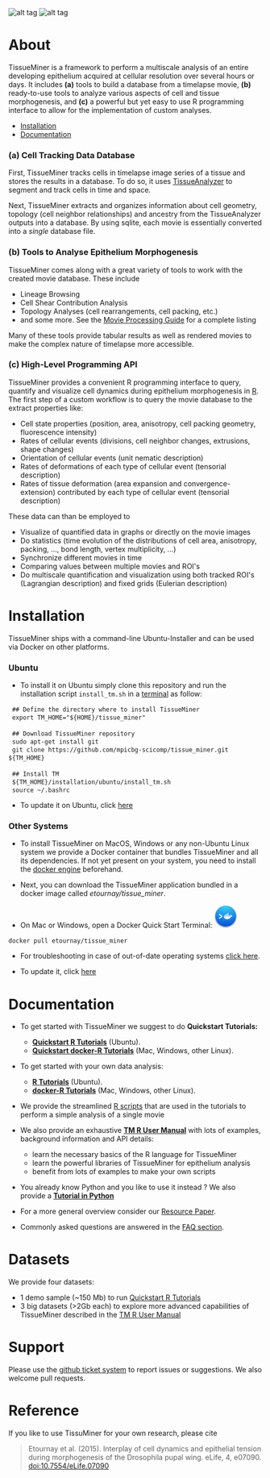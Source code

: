 

![alt tag](https://raw.githubusercontent.com/mpicbg-scicomp/tissue_miner/master/docs/readme_screenshots/stripes_0.jpg)
![alt tag](https://raw.githubusercontent.com/mpicbg-scicomp/tissue_miner/master/docs/readme_screenshots/veins_0.jpg)


About
=================

TissueMiner is a framework to perform a multiscale analysis of an entire developing epithelium acquired at cellular resolution over several hours or days. It  includes **(a)** tools to build a database from a timelapse movie, **(b)** ready-to-use tools to analyze various aspects of cell and tissue morphogenesis, and **(c)** a powerful but yet easy to use R programming interface to allow for the implementation of custom analyses.

* [Installation](https://github.com/mpicbg-scicomp/tissue_miner#installation)
* [Documentation](https://github.com/mpicbg-scicomp/tissue_miner#documentation)

### (a) Cell Tracking Data Database


First, TissueMiner tracks cells in timelapse image series of a tissue and stores the results in a database. To do so, it uses [TissueAnalyzer](MovieProcessing.md#TissueAnalyzer) to segment and track cells in time and space.

Next, TissueMiner extracts and organizes information about cell geometry, topology (cell neighbor relationships) and ancestry from the TissueAnalyzer outputs into a database. By using sqlite, each movie is essentially converted into a _single_ database file.


### (b) Tools to Analyse Epithelium Morphogenesis

TissueMiner comes along with a great variety of tools to work with the created movie database. These include
* Lineage Browsing
* Cell Shear Contribution Analysis
* Topology Analyses (cell rearrangements, cell packing, etc.)
* and some more. See the [Movie Processing Guide](MovieProcessing.md#Tools) for a complete listing

Many of these tools provide tabular results as well as rendered movies to make the complex nature of timelapse more accessible.


### (c) High-Level Programming API

TissueMiner provides a convenient R programming interface to query, quantify and visualize cell dynamics during epithelium morphogenesis in [R](https://www.r-project.org/). The first step of a custom workflow is to query the movie database to the extract properties like:

* Cell state properties (position, area, anisotropy, cell packing geometry, fluorescence intensity)
* Rates of cellular events (divisions, cell neighbor changes, extrusions, shape changes)
* Orientation of cellular events (unit nematic description)
* Rates of deformations of each type of cellular event (tensorial description)
* Rates of tissue deformation (area expansion and convergence-extension) contributed by each type of cellular event (tensorial description)

These data can than be employed to

* Visualize of quantified data in graphs or directly on the movie images
* Do statistics (time evolution of the distributions of cell area, anisotropy, packing, ..., bond length, vertex multiplicity, ...)
* Synchronize different movies in time
* Comparing values between multiple movies and ROI's
* Do multiscale quantification and visualization using both tracked ROI's (Lagrangian description) and fixed grids (Eulerian description)



Installation
================

TissueMiner ships with a command-line Ubuntu-Installer and can be used via Docker on other platforms.

### Ubuntu

* To install it on Ubuntu simply clone this repository and run the installation script `install_tm.sh` in a [terminal](https://help.ubuntu.com/community/UsingTheTerminal) as follow:

```
 ## Define the directory where to install TissueMiner
 export TM_HOME="${HOME}/tissue_miner"

 ## Download TissueMiner repository
 sudo apt-get install git
 git clone https://github.com/mpicbg-scicomp/tissue_miner.git ${TM_HOME}
 
 ## Install TM
 ${TM_HOME}/installation/ubuntu/install_tm.sh
 source ~/.bashrc
```

* To update it on Ubuntu, click [here](faq.md#how-to-update-my-tissueminer-installation)

### Other Systems

* To install TissueMiner on MacOS, Windows or any non-Ubuntu Linux system we provide a Docker container that bundles TissueMiner and all its dependencies. If not yet present on your system, you need to install the [docker engine](https://docs.docker.com/)
beforehand.

* Next, you can download the TissueMiner application bundled in a docker image called _etournay/tissue_miner_.

* On Mac or Windows, open a Docker Quick Start Terminal: ![alt tag](docs/readme_screenshots/docker_toolbox_osx_quickstart_icon_nolabel.png)
```
docker pull etournay/tissue_miner
```

* For troubleshooting in case of out-of-date operating systems [click here](misc/docker_troubleshooting.md).

* To update it, click [here](faq.md#how-to-update-my-tissueminer-installation)

Documentation
================

* To get started with TissueMiner we suggest to do **Quickstart Tutorials:**
    + **[Quickstart R Tutorials](docs/quickstart/ubuntu/tm_qs_example_data.md#first-use-of-tissueminer-with-example-data)** (Ubuntu).
    + **[Quickstart docker-R Tutorials](docs/quickstart/other_os/tm_qs_example_data.md#first-use-of-tissueminer-with-example-data)** (Mac, Windows, other Linux).

* To get started with your own data analysis:
    + **[R Tutorials](docs/quickstart/ubuntu/tm_qs_user_data.md#first-use-of-tissueminer-with-your-own-data)** (Ubuntu).
    + **[docker-R Tutorials](docs/quickstart/other_os/tm_qs_user_data.md#first-use-of-tissueminer-with-your-own-data)** (Mac, Windows, other Linux).
    
* We provide the streamlined [R scripts](docs/quickstart/scripts) that are used in the tutorials to perform a simple analysis of a single movie

* We also provide an exhaustive **[TM R User Manual](https://mpicbg-scicomp.github.io/tissue_miner/tm_tutorial/R-tutorial.html)** with lots of examples, background information and API details:
    + learn the necessary basics of the R language for TissueMiner
    + learn the powerful libraries of TissueMiner for epithelium analysis
    + benefit from lots of examples to make your own scripts
    
* You already know Python and you like to use it instead ? We also provide a **[Tutorial in Python](docs/TM_tutorial_in_Python/TissueMiner_pythonTutorial-3WT_Demo.md#tissueminer-python-tutorial)**

* For a more general overview consider our [Resource Paper](/link/here/once/published).

* Commonly asked questions are answered in the [FAQ section](faq.md).

Datasets
================
We provide four datasets:
* 1 demo sample (~150 Mb) to run [Quickstart R Tutorials](docs/quickstart/tm_quickstart_landing_page.md#first-use-of-tissueminer-from-the-command-line)
* 3 big datasets (>2Gb each) to explore more advanced capabilities of TissueMiner described in the [TM R User Manual](https://mpicbg-scicomp.github.io/tissue_miner/tm_tutorial/R-tutorial.html)

Support
=========

Please use the [github ticket system](https://github.com/mpicbg-scicomp/tissue_miner/issues) to report issues or suggestions. We also welcome pull requests.



Reference
==========

If you like to use TissuMiner for your own research, please cite

> Etournay et al. (2015). Interplay of cell dynamics and epithelial tension during morphogenesis of the Drosophila pupal wing. eLife, 4, e07090. [doi:10.7554/eLife.07090](http://elifesciences.org/content/early/2015/06/23/eLife.07090)



